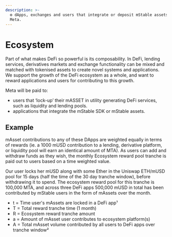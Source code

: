 ```yaml
---
description: >-
  ⚙️ dApps, exchanges and users that integrate or deposit mStable assets earn
  Meta.
---
```


# Ecosystem

Part of what makes DeFi so powerful is its composability. In DeFi, lending services, derivatives markets and exchange functionality can be mixed and matched with tokenised assets to create novel systems and applications. We support the growth of the DeFi ecosystem as a whole, and want to reward applications and users for contributing to this growth. 

Meta will be paid to:

* users that ‘lock-up’ their mASSET in utility generating DeFi services, such as liquidity and lending pools. 
* applications that integrate the mStable SDK or mStable assets. 

## Example

mAsset contributions to any of these DApps are weighted equally in terms of rewards \(ie. a 1000 mUSD contribution to a lending, derivative platform, or liquidity pool will earn an identical amount of MTA\). As users can add and withdraw funds as they wish, the monthly Ecosystem reward pool tranche is paid out to users based on a time weighted value. 

Our user locks her mUSD along with some Ether in the Uniswap ETH/mUSD pool for 15 days \(half the time of the 30 day tranche window\), before withdrawing it to spend. The ecosystem reward pool for this tranche is 100,000 MTA, and across three DeFi apps 500,000 mUSD in total has been contributed by mStable users in the form of mAssets over the month.

*  t = Time user's mAssets are locked in a DeFi app¹
* T = Total reward tranche time \(1 month\)
* R = Ecosystem reward tranche amount
* a = Amount of mAsset user contributes to ecosystem platform\(s\)
* A = Total mAsset volume contributed by all users to DeFi apps over tranche window²

